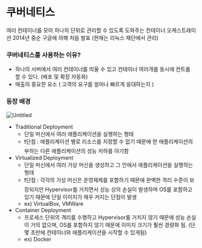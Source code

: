 # 쿠버네티스

여러 컨테이너를 모아 하나의 단위로 관리할 수 있도록 도와주는 컨테이너 오케스트레이션
2014년 중순 구글에 의해 처음 발표 (현재는 리눅스 재단에서 관리)

### 쿠버네티스를 사용하는 이유?
- 하나의 서버에서 여러 컨테이너를 띄울 수 있고 컨테이너 여러개를 동시에 컨트롤 할 수 있다. (배포 및 확장 자동화)
- 매출의 중요한 요소 ( 고객의 요구를 얼마나 빠르게 응대하는지 )

### 등장 배경
![Untitled](https://github.com/chucoding/today-i-learned/assets/56211193/d6a7baff-970d-46b3-aec7-db03da40fb35)
- Traditional Deployment
  - 단일 머신에서 여러 애플리케이션을 실행하는 형태
  - ❗단점 : 애플리케이션 별로 리소스를 지정할 수 없기 때문에 한 애플리케이션의 부하는 다른 애플리케이션의 성능 저하를 야기함
- Virtualized Deployment
  - 단일 머신에서 여러 가상 머신을 생성하고 그 안에서 애플리케이션을 실행하는 형태
  - ❗단점 : 각각의 가상 머신은 운영체제를 포함하기 때문에 완벽한 격리 수준이 보장되지만 Hypervisor를 거치면서 성능 상의 손실이 발생하며 OS를 포함하고 있기 때문에 단일 이미지가 매우 커지는 단점이 발생
  - ex) VirtualBox, VMWare
 - Container Deployment
   -  프로세스 단위의 격리를 수행하고 Hypervisor를 거치지 않기 때문에 성능 손실이 거의 없으며, OS를 포함하지 않기 때문에 이미지 크기가 훨씬 경량화 됨. (단 몇 초만에 컨테이너와 애플리케이션을 시작할 수 있게됨)
    - ex) Docker
